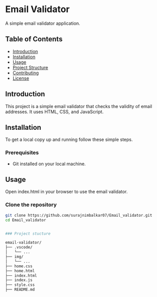 # Email Validator

A simple email validator application.

## Table of Contents

- [Introduction](#introduction)
- [Installation](#installation)
- [Usage](#usage)
- [Project Structure](#project-structure)
- [Contributing](#contributing)
- [License](#license)

## Introduction

This project is a simple email validator that checks the validity of email addresses. It uses HTML, CSS, and JavaScript.

## Installation

To get a local copy up and running follow these simple steps.

### Prerequisites

- Git installed on your local machine.

## Usage


Open index.html in your browser to use the email validator.


### Clone the repository

```sh
git clone https://github.com/surajnimbalkar07/Email_validator.git
cd Email_validator


### Project stucture

email-validator/
├── .vscode/
│   └── ...
├── img/
│   └── ...
├── home.css
├── home.html
├── index.html
├── index.js
├── style.css
├── README.md


